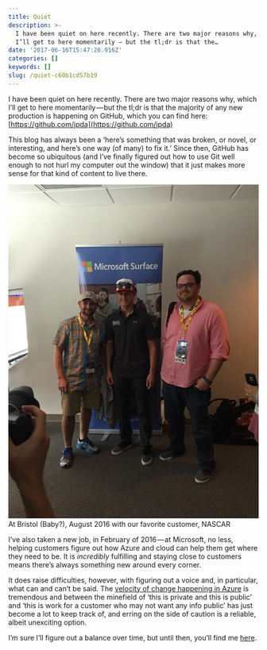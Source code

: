 ```yaml
---
title: Quiet
description: >-
  I have been quiet on here recently. There are two major reasons why, which
  I’ll get to here momentarily — but the tl;dr is that the…
date: '2017-06-16T15:47:26.916Z'
categories: []
keywords: []
slug: /quiet-c60b1cd57b19
---
```


I have been quiet on here recently. There are two major reasons why, which I’ll get to here momentarily — but the tl;dr is that the majority of any new production is happening on GitHub, which you can find here: [https://github.com/jpda](https://github.com/jpda)

This blog has always been a ‘here’s something that was broken, or novel, or interesting, and here’s one way (of many) to fix it.’ Since then, GitHub has become so ubiquitous (and I’ve finally figured out how to use Git well enough to not hurl my computer out the window) that it just makes more sense for that kind of content to live there.

![At Bristol (Baby?), August 2016 with our favorite customer, NASCAR](img/1__PxLAUO__mEOh5mU__nyD1S2g.jpeg)
At Bristol (Baby?), August 2016 with our favorite customer, NASCAR

I’ve also taken a new job, in February of 2016 — at Microsoft, no less, helping customers figure out how Azure and cloud can help them get where they need to be. It is _incredibly_ fulfilling and staying close to customers means there’s always something new around every corner.

It does raise difficulties, however, with figuring out a voice and, in particular, what can and can’t be said. The [velocity of change happening in Azure](https://azure.microsoft.com/en-us/roadmap/?v=17.23h) is tremendous and between the minefield of ‘this is private and this is public’ and ‘this is work for a customer who may not want any info public’ has just become a lot to keep track of, and erring on the side of caution is a reliable, albeit unexciting option.

I’m sure I’ll figure out a balance over time, but until then, you’ll find me [here](https://github.com/jpda).
